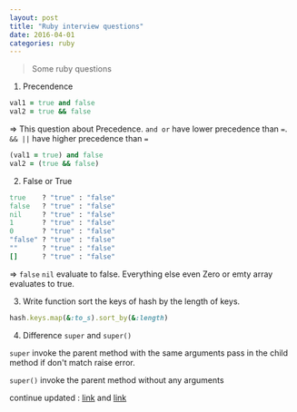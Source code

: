 ```yaml
---
layout: post
title: "Ruby interview questions"
date: 2016-04-01
categories: ruby
---
```


> Some ruby questions

1. Precendence

```ruby
val1 = true and false
val2 = true && false
```

=> This question about Precedence. `and or` have lower precedence than `=`. `&& ||` have higher precedence than `=`

```ruby
(val1 = true) and false
val2 = (true && false)
```

2. False or True

```ruby
true    ? "true" : "false"
false   ? "true" : "false"
nil     ? "true" : "false"
1       ? "true" : "false"
0       ? "true" : "false"
"false" ? "true" : "false"
""      ? "true" : "false"
[]      ? "true" : "false"
```

=> `false` `nil` evaluate to false. Everything else even Zero or emty array evaluates to true.

3. Write function sort the keys of hash by the length of keys.

```ruby
hash.keys.map(&:to_s).sort_by(&:length)
```

4. Difference `super` and `super()`

`super` invoke the parent method with the same arguments pass in the child method if don't match raise error.

`super()` invoke the parent method without any arguments

continue updated : [link](https://www.toptal.com/ruby/interview-questions) and [link](https://gist.github.com/ryansobol/5252653)
